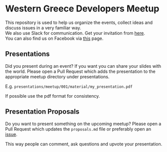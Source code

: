 # Western Greece Developers Meetup

This repository is used to help us organize the events, collect ideas and discuss issues in a very familiar way.  
We also use Slack for communication. Get your invitation from [here](https://wgsdg.herokuapp.com/).  
You can also find us on Facebook via [this](https://www.facebook.com/wgsdev/) page.

## Presentations

Did you present during an event? If you want you can share your slides with the
world. Please open a Pull Request which adds the presentation to the appropriate
meetup directory under presentations.

E.g. `presentations/meetup/001/material/my_presentation.pdf`

If possible use the pdf format for consistency.

## Presentation Proposals

Do you want to present something on the upcoming meetup? Please open a Pull Request
which updates the `proposals.md` file or preferably open an [issue](https://github.com/western-greece-developers/meetup/issues/new).

This way people can comment, ask questions and upvote your presentation.
